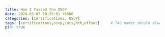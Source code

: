 ```yaml
---
title: How I Passed the OSCP
date: 2024-03-07 10:35:01 +0800
categories: [Certifications. OSCP]
tags: [certifications,oscp,cpts,htb,offsec]     # TAG names should always be lowercase
pin: true
---
```


